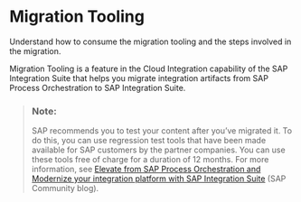 <!-- loio60610163aec44849ac4783c92fb2e55c -->

# Migration Tooling

Understand how to consume the migration tooling and the steps involved in the migration.

Migration Tooling is a feature in the Cloud Integration capability of the SAP Integration Suite that helps you migrate integration artifacts from SAP Process Orchestration to SAP Integration Suite.

> ### Note:  
> SAP recommends you to test your content after you’ve migrated it. To do this, you can use regression test tools that have been made available for SAP customers by the partner companies. You can use these tools free of charge for a duration of 12 months. For more information, see [Elevate from SAP Process Orchestration and Modernize your integration platform with SAP Integration Suite](https://blogs.sap.com/2023/01/30/elevate-from-sap-process-orchestration-and-modernize-your-integration-platform-with-sap-integration-suite/) \(SAP Community blog\).

